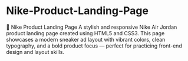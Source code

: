 # Nike-Product-Landing-Page
👟 Nike Product Landing Page A stylish and responsive Nike Air Jordan product landing page created using HTML5 and CSS3. This page showcases a modern sneaker ad layout with vibrant colors, clean typography, and a bold product focus — perfect for practicing front-end design and layout skills.

